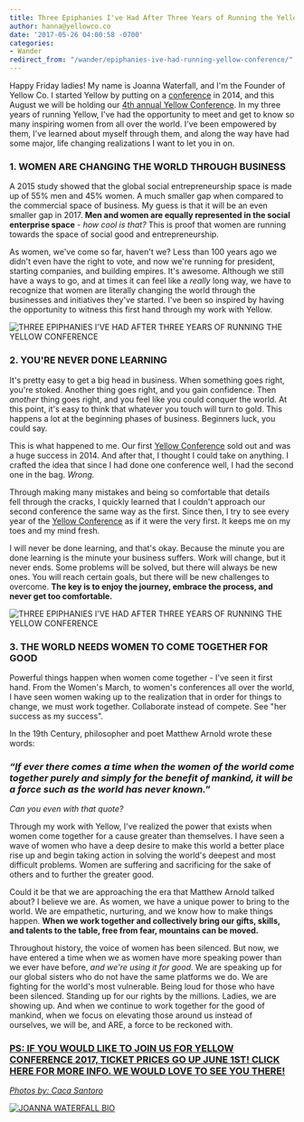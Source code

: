 ```yaml
---
title: Three Epiphanies I've Had After Three Years of Running the Yellow Conference
author: hanna@yellowco.co
date: '2017-05-26 04:00:58 -0700'
categories:
- Wander
redirect_from: "/wander/epiphanies-ive-had-running-yellow-conference/"
---
```


Happy Friday ladies! My name is Joanna Waterfall, and I'm the Founder of Yellow Co. I started Yellow by putting on a [conference](http://yellowco.co/conference/) in 2014, and this August we will be holding our [4th annual Yellow Conference](http://yellowco.co/conference/). In my three years of running Yellow, I've had the opportunity to meet and get to know so many inspiring women from all over the world. I've been empowered by them, I've learned about myself through them, and along the way have had some major, life changing realizations I want to let you in on.

### 1\. WOMEN ARE CHANGING THE WORLD THROUGH BUSINESS

<div>

A 2015 study showed that the global social entrepreneurship space is made up of 55% men and 45% women. A much smaller gap when compared to the commercial space of business. My guess is that it will be an even smaller gap in 2017. **Men and women are equally represented in the social enterprise space** - _how cool is that?_ This is proof that women are running towards the space of social good and entrepreneurship.

As women, we've come so far, haven't we? Less than 100 years ago we didn't even have the right to vote, and now we're running for president, starting companies, and building empires. It's awesome. Although we still have a ways to go, and at times it can feel like a _really_ long way, we have to recognize that women are literally changing the world through the businesses and initiatives they've started. I've been so inspired by having the opportunity to witness this first hand through my work with Yellow.

</div>

<div>

![THREE EPIPHANIES I'VE HAD AFTER THREE YEARS OF RUNNING THE YELLOW CONFERENCE](https://s3.amazonaws.com/yellow-files/blog/2017/05/Screenshot-2017-05-22-13.45.27.png "THREE EPIPHANIES I'VE HAD AFTER THREE YEARS OF RUNNING THE YELLOW CONFERENCE")

### 2\. YOU'RE NEVER DONE LEARNING

It's pretty easy to get a big head in business. When something goes right, you're stoked. Another thing goes right, and you gain confidence. Then _another_ thing goes right, and you feel like you could conquer the world. At this point, it's easy to think that whatever you touch will turn to gold. This happens a lot at the beginning phases of business. Beginners luck, you could say.

<div>

This is what happened to me. Our first [Yellow Conference](http://yellowco.co/conference/) sold out and was a huge success in 2014\. And after that, I thought I could take on anything. I crafted the idea that since I had done one conference well, I had the second one in the bag. _Wrong._

Through making many mistakes and being so comfortable that details fell through the cracks, I quickly learned that I couldn't approach our second conference the same way as the first. Since then, I try to see every year of the [Yellow Conference](http://yellowco.co/conference/) as if it were the very first. It keeps me on my toes and my mind fresh.

</div>

<div>

I will never be done learning, and that's okay. Because the minute you are done learning is the minute your business suffers. Work will change, but it never ends. Some problems will be solved, but there will always be new ones. You will reach certain goals, but there will be new challenges to overcome. **The key is to enjoy the journey, embrace the process, and never get too comfortable.**

![THREE EPIPHANIES I'VE HAD AFTER THREE YEARS OF RUNNING THE YELLOW CONFERENCE](https://s3.amazonaws.com/yellow-files/blog/2017/05/Yellow_2015_Day_2-180.jpg "THREE EPIPHANIES I'VE HAD AFTER THREE YEARS OF RUNNING THE YELLOW CONFERENCE")

### 3\. THE WORLD NEEDS WOMEN TO COME TOGETHER FOR GOOD

<div>

Powerful things happen when women come together - I've seen it first hand. From the Women's March, to women's conferences all over the world, I have seen women waking up to the realization that in order for things to change, we must work together. Collaborate instead of compete. See "her success as my success".

In the 19th Century, philosopher and poet Matthew Arnold wrote these words:

### _“If ever there comes a time when the women of the world come together purely and simply for the benefit of mankind, it will be a force such as the world has never known.”_

_Can you even with that quote?_

Through my work with Yellow, I've realized the power that exists when women come together for a cause greater than themselves. I have seen a wave of women who have a deep desire to make this world a better place rise up and begin taking action in solving the world's deepest and most difficult problems. Women are suffering and sacrificing for the sake of others and to further the greater good.

Could it be that we are approaching the era that Matthew Arnold talked about? I believe we are. As women, we have a unique power to bring to the world. We are empathetic, nurturing, and we know how to make things happen. **When we work together and collectively bring our gifts, skills, and talents to the table, free from fear, mountains can be moved.**

Throughout history, the voice of women has been silenced. But now, we have entered a time when we as women have more speaking power than we ever have before, _and we're using it for good_. We are speaking up for our global sisters who do not have the same platforms we do. We are fighting for the world's most vulnerable. Being loud for those who have been silenced. Standing up for our rights by the millions. Ladies, we are showing up. And when we continue to work together for the good of mankind, when we focus on elevating those around us instead of ourselves, we will be, and ARE, a force to be reckoned with.

### [PS: IF YOU WOULD LIKE TO JOIN US FOR YELLOW CONFERENCE 2017, TICKET PRICES GO UP JUNE 1ST! CLICK HERE FOR MORE INFO. WE WOULD LOVE TO SEE YOU THERE!](http://yellowco.co/conference/)

_[Photos by: Caca Santoro](http://cacasantoro.com/)_

[![JOANNA WATERFALL BIO](https://s3.amazonaws.com/yellow-files/blog/2017/05/JOANNA-WATERFALL-BIO.jpg)](https://www.instagram.com/joannawaterfall/)

</div>

</div>

</div>
